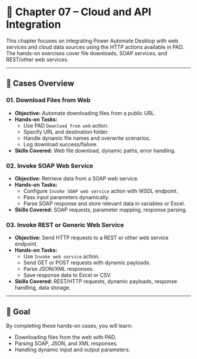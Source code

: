 # 📘 Chapter 07 – Cloud and API Integration

This chapter focuses on integrating Power Automate Desktop with web services and cloud data sources using the HTTP actions available in PAD.  
The hands-on exercises cover file downloads, SOAP services, and REST/other web services.

---

## 📂 Cases Overview

### 01. Download Files from Web
- **Objective:** Automate downloading files from a public URL.
- **Hands-on Tasks:**
  - Use PAD `Download from web` action.
  - Specify URL and destination folder.
  - Handle dynamic file names and overwrite scenarios.
  - Log download success/failure.
- **Skills Covered:** Web file download, dynamic paths, error handling.

### 02. Invoke SOAP Web Service
- **Objective:** Retrieve data from a SOAP web service.
- **Hands-on Tasks:**
  - Configure `Invoke SOAP web service` action with WSDL endpoint.
  - Pass input parameters dynamically.
  - Parse SOAP response and store relevant data in variables or Excel.
- **Skills Covered:** SOAP requests, parameter mapping, response parsing.

### 03. Invoke REST or Generic Web Service
- **Objective:** Send HTTP requests to a REST or other web service endpoint.
- **Hands-on Tasks:**
  - Use `Invoke web service` action.
  - Send GET or POST requests with dynamic payloads.
  - Parse JSON/XML responses.
  - Save response data to Excel or CSV.
- **Skills Covered:** REST/HTTP requests, dynamic payloads, response handling, data storage.

---

## 🎯 Goal
By completing these hands-on cases, you will learn:

- Downloading files from the web with PAD.
- Parsing SOAP, JSON, and XML responses.
- Handling dynamic input and output parameters.
